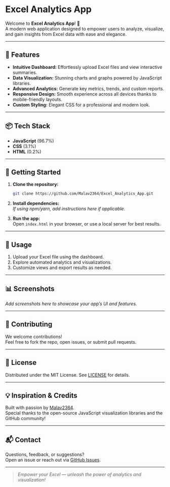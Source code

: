 # Excel Analytics App

Welcome to **Excel Analytics App**! 🚀  
A modern web application designed to empower users to analyze, visualize, and gain insights from Excel data with ease and elegance.

---

## 🌟 Features

- **Intuitive Dashboard:** Effortlessly upload Excel files and view interactive summaries.
- **Data Visualization:** Stunning charts and graphs powered by JavaScript libraries.
- **Advanced Analytics:** Generate key metrics, trends, and custom reports.
- **Responsive Design:** Smooth experience across all devices thanks to mobile-friendly layouts.
- **Custom Styling:** Elegant CSS for a professional and modern look.

---

## 📦 Tech Stack

- **JavaScript** (96.7%)  
- **CSS** (3.1%)  
- **HTML** (0.2%)  

---

## 🚀 Getting Started

1. **Clone the repository:**
   ```bash
   git clone https://github.com/Malav2364/Excel_Analytics_App.git
   ```
2. **Install dependencies:**  
   _If using npm/yarn, add instructions here if applicable._

3. **Run the app:**  
   Open `index.html` in your browser, or use a local server for best results.

---

## 📝 Usage

1. Upload your Excel file using the dashboard.
2. Explore automated analytics and visualizations.
3. Customize views and export results as needed.

---

## 📊 Screenshots

_Add screenshots here to showcase your app’s UI and features._

---

## 🤝 Contributing

We welcome contributions!  
Feel free to fork the repo, open issues, or submit pull requests.

---

## 📄 License

Distributed under the MIT License. See [LICENSE](LICENSE) for details.

---

## 💡 Inspiration & Credits

Built with passion by [Malav2364](https://github.com/Malav2364).  
Special thanks to the open-source JavaScript visualization libraries and the GitHub community!

---

## 📬 Contact

Questions, feedback, or suggestions?  
Open an issue or reach out via [GitHub Issues](https://github.com/Malav2364/Excel_Analytics_App/issues).

---

> _Empower your Excel — unleash the power of analytics and visualization!_
